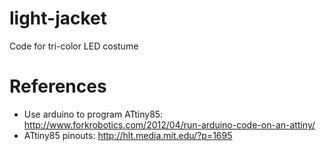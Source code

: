 light-jacket
============

Code for tri-color LED costume

References
==========

- Use arduino to program ATtiny85: http://www.forkrobotics.com/2012/04/run-arduino-code-on-an-attiny/
- ATtiny85 pinouts: http://hlt.media.mit.edu/?p=1695
